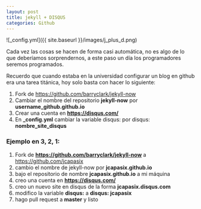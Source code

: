 ```yaml
---
layout: post
title: jekyll + DISQUS
categories: Github
---
```


![_config.yml]({{ site.baseurl }}/images/j_plus_d.png)

Cada vez las cosas se hacen de forma casi automática, no es algo de lo que deberíamos sorprendernos, a este paso un día los programadores seremos programados. 

Recuerdo que cuando estaba en la universidad configurar un blog en github era una tarea titánica, hoy solo basta con hacer lo siguiente:

1. Fork de https://github.com/barryclark/jekyll-now
2. Cambiar el nombre del repositorio **jekyll-now** por **username_github.github.io**
3. Crear una cuenta en **https://disqus.com/**
4. En **_config.yml** cambiar la variable disqus: por disqus: **nombre_site_disqus**


### Ejemplo en 3, 2, 1:

1. Fork de **https://github.com/barryclark/jekyll-now** a https://github.com/jcapasix
2. cambio el nombre de jekyll-now por **jcapasix.github.io**
3. bajo el repositorio de nombre **jcapasix.github.io** a mi máquina
4. creo una cuenta en **https://disqus.com/** 
5. creo un nuevo site en disqus de la forma **jcapasix.disqus.com**
6. modifico la variable **disqus:** a **disqus: jcapasix**
7. hago pull request a **master** y listo
